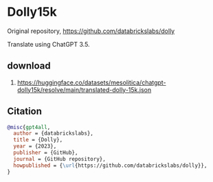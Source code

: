# Dolly15k

Original repository, https://github.com/databrickslabs/dolly

Translate using ChatGPT 3.5.

## download

1. https://huggingface.co/datasets/mesolitica/chatgpt-dolly15k/resolve/main/translated-dolly-15k.json

## Citation

```bibtex
@misc{gpt4all,
  author = {databrickslabs},
  title = {Dolly},
  year = {2023},
  publisher = {GitHub},
  journal = {GitHub repository},
  howpublished = {\url{https://github.com/databrickslabs/dolly}},
}
```